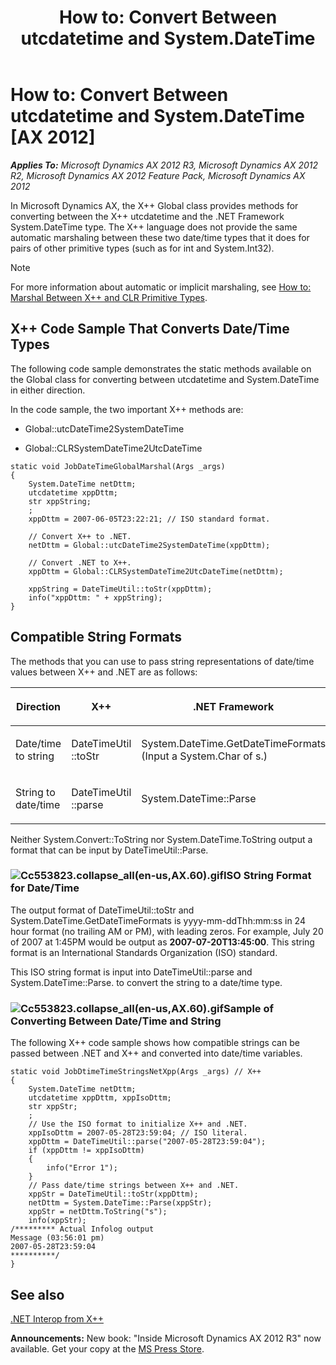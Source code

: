 ﻿---
title: 'How to: Convert Between utcdatetime and System.DateTime'
TOCTitle: 'How to: Convert Between utcdatetime and System.DateTime'
ms:assetid: 518fc5b0-4047-4795-bc3d-00af36bedad3
ms:mtpsurl: https://msdn.microsoft.com/en-us/library/Cc553823(v=AX.60)
ms:contentKeyID: 35244245
ms.date: 05/18/2015
mtps_version: v=AX.60
---

# How to: Convert Between utcdatetime and System.DateTime [AX 2012]


_**Applies To:** Microsoft Dynamics AX 2012 R3, Microsoft Dynamics AX 2012 R2, Microsoft Dynamics AX 2012 Feature Pack, Microsoft Dynamics AX 2012_

In Microsoft Dynamics AX, the X++ Global class provides methods for converting between the X++ utcdatetime and the .NET Framework System.DateTime type. The X++ language does not provide the same automatic marshaling between these two date/time types that it does for pairs of other primitive types (such as for int and System.Int32).


> [!NOTE]
> <P>For more information about automatic or implicit marshaling, see <A href="how-to-marshal-between-x-and-clr-primitive-types.md">How to: Marshal Between X++ and CLR Primitive Types</A>.</P>



## X++ Code Sample That Converts Date/Time Types

The following code sample demonstrates the static methods available on the Global class for converting between utcdatetime and System.DateTime in either direction.

In the code sample, the two important X++ methods are:

  - Global::utcDateTime2SystemDateTime

  - Global::CLRSystemDateTime2UtcDateTime

<!-- end list -->

    static void JobDateTimeGlobalMarshal(Args _args)
    {
        System.DateTime netDttm;
        utcdatetime xppDttm;
        str xppString;
        ;
        xppDttm = 2007-06-05T23:22:21; // ISO standard format.
        
        // Convert X++ to .NET.
        netDttm = Global::utcDateTime2SystemDateTime(xppDttm);
        
        // Convert .NET to X++.
        xppDttm = Global::CLRSystemDateTime2UtcDateTime(netDttm);
        
        xppString = DateTimeUtil::toStr(xppDttm);
        info("xppDttm: " + xppString);
    }

## Compatible String Formats

The methods that you can use to pass string representations of date/time values between X++ and .NET are as follows:

<table>
<colgroup>
<col style="width: 33%" />
<col style="width: 33%" />
<col style="width: 33%" />
</colgroup>
<thead>
<tr class="header">
<th><p>Direction</p></th>
<th><p>X++</p></th>
<th><p>.NET Framework</p></th>
</tr>
</thead>
<tbody>
<tr class="odd">
<td><p>Date/time to string</p></td>
<td><p>DateTimeUtil ::toStr</p></td>
<td><p>System.DateTime.GetDateTimeFormats (Input a System.Char of s.)</p></td>
</tr>
<tr class="even">
<td><p>String to date/time</p></td>
<td><p>DateTimeUtil ::parse</p></td>
<td><p>System.DateTime::Parse</p></td>
</tr>
</tbody>
</table>


Neither System.Convert::ToString nor System.DateTime.ToString output a format that can be input by DateTimeUtil::Parse.

### ![Cc553823.collapse\_all(en-us,AX.60).gif](images/Gg863931.collapse_all(en-us,AX.60).gif "Cc553823.collapse_all(en-us,AX.60).gif")ISO String Format for Date/Time

The output format of DateTimeUtil::toStr and System.DateTime.GetDateTimeFormats is yyyy-mm-ddThh:mm:ss in 24 hour format (no trailing AM or PM), with leading zeros. For example, July 20 of 2007 at 1:45PM would be output as **2007-07-20T13:45:00**. This string format is an International Standards Organization (ISO) standard.

This ISO string format is input into DateTimeUtil::parse and System.DateTime::Parse. to convert the string to a date/time type.

### ![Cc553823.collapse\_all(en-us,AX.60).gif](images/Gg863931.collapse_all(en-us,AX.60).gif "Cc553823.collapse_all(en-us,AX.60).gif")Sample of Converting Between Date/Time and String

The following X++ code sample shows how compatible strings can be passed between .NET and X++ and converted into date/time variables.

    static void JobDtimeTimeStringsNetXpp(Args _args) // X++
    {
        System.DateTime netDttm;
        utcdatetime xppDttm, xppIsoDttm;
        str xppStr;
        ;
        // Use the ISO format to initialize X++ and .NET.
        xppIsoDttm = 2007-05-28T23:59:04; // ISO literal.
        xppDttm = DateTimeUtil::parse("2007-05-28T23:59:04");
        if (xppDttm != xppIsoDttm)
        {
            info("Error 1");
        }
        // Pass date/time strings between X++ and .NET.
        xppStr = DateTimeUtil::toStr(xppDttm);
        netDttm = System.DateTime::Parse(xppStr);
        xppStr = netDttm.ToString("s");
        info(xppStr);
    /********* Actual Infolog output
    Message (03:56:01 pm)
    2007-05-28T23:59:04
    **********/
    }

## See also

[.NET Interop from X++](net-interop-from-x.md)

  
**Announcements:** New book: "Inside Microsoft Dynamics AX 2012 R3" now available. Get your copy at the [MS Press Store](https://www.microsoftpressstore.com/store/inside-microsoft-dynamics-ax-2012-r3-9780735685109).

